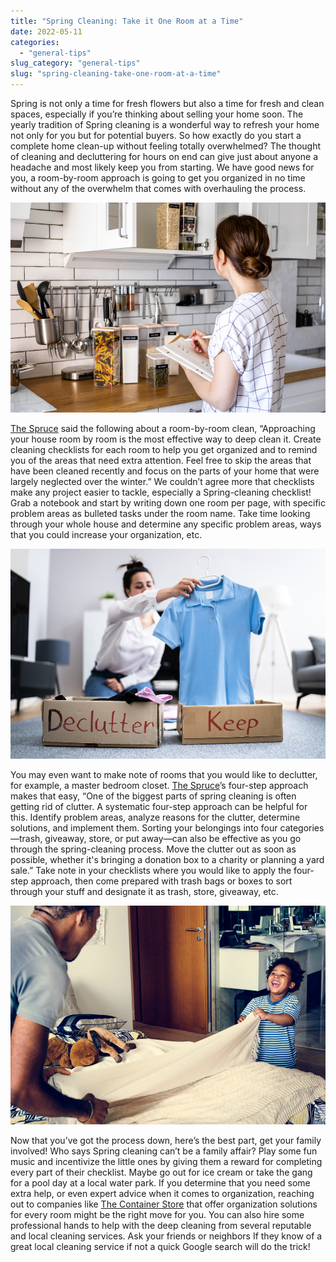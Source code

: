 ```yaml
---
title: "Spring Cleaning: Take it One Room at a Time"
date: 2022-05-11
categories: 
  - "general-tips"
slug_category: "general-tips"
slug: "spring-cleaning-take-one-room-at-a-time"
---
```


Spring is not only a time for fresh flowers but also a time for fresh and clean spaces, especially if you’re thinking about selling your home soon. The yearly tradition of Spring cleaning is a wonderful way to refresh your home not only for you but for potential buyers. So how exactly do you start a complete home clean-up without feeling totally overwhelmed? The thought of cleaning and decluttering for hours on end can give just about anyone a headache and most likely keep you from starting. We have good news for you, a room-by-room approach is going to get you organized in no time without any of the overwhelm that comes with overhauling the process. 

![](../images/posts/shutterstock_2019324995.jpg)

  
[The Spruce](https://www.thespruce.com/spring-cleaning-a-complete-checklist-1900106) said the following about a room-by-room clean, “Approaching your house room by room is the most effective way to deep clean it. Create cleaning checklists for each room to help you get organized and to remind you of the areas that need extra attention. Feel free to skip the areas that have been cleaned recently and focus on the parts of your home that were largely neglected over the winter.” We couldn’t agree more that checklists make any project easier to tackle, especially a Spring-cleaning checklist! Grab a notebook and start by writing down one room per page, with specific problem areas as bulleted tasks under the room name. Take time looking through your whole house and determine any specific problem areas, ways that you could increase your organization, etc.

![](../images/posts/shutterstock_1969865032.jpg)

  
You may even want to make note of rooms that you would like to declutter, for example, a master bedroom closet. [The Spruce](https://www.thespruce.com/spring-cleaning-a-complete-checklist-1900106)’s four-step approach makes that easy, “One of the biggest parts of spring cleaning is often getting rid of clutter. A systematic four-step approach can be helpful for this. Identify problem areas, analyze reasons for the clutter, determine solutions, and implement them. Sorting your belongings into four categories—trash, giveaway, store, or put away—can also be effective as you go through the spring-cleaning process. Move the clutter out as soon as possible, whether it's bringing a donation box to a charity or planning a yard sale.” Take note in your checklists where you would like to apply the four-step approach, then come prepared with trash bags or boxes to sort through your stuff and designate it as trash, store, giveaway, etc.  

![](../images/posts/shutterstock_1059712853.jpg)

  
Now that you’ve got the process down, here’s the best part, get your family involved! Who says Spring cleaning can’t be a family affair? Play some fun music and incentivize the little ones by giving them a reward for completing every part of their checklist. Maybe go out for ice cream or take the gang for a pool day at a local water park. If you determine that you need some extra help, or even expert advice when it comes to organization, reaching out to companies like [The Container Store](https://www.containerstore.com/welcome.htm?cid=ppc%7cperformance%7cCore%7cGoogle%7c%7cTCSP_TM_US_EN_Core_BMM_X%7c%2Bcontainer+%2Bstore%7c&s_kwcid=AL!12216!3!513411323913!b!!g!!%2Bcontainer%20%2Bstore&gclid=Cj0KCQjwpcOTBhCZARIsAEAYLuWfX12iwJAWZoKyHTlXIuYoqHQniD31xoFo9fdQZMccUVmYJI29G3caAuFFEALw_wcB&gclsrc=aw.ds) that offer organization solutions for every room might be the right move for you. You can also hire some professional hands to help with the deep cleaning from several reputable and local cleaning services. Ask your friends or neighbors If they know of a great local cleaning service if not a quick Google search will do the trick!
